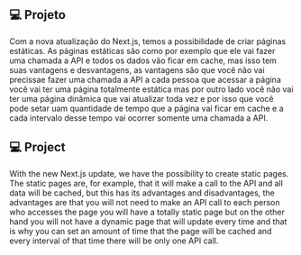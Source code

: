 ## 💻 Projeto
Com a nova atualização do Next.js, temos a possibilidade de criar páginas estáticas.
As páginas estáticas são como por exemplo que ele vai fazer uma chamada a API e todos os dados vão ficar em cache, mas isso tem suas vantagens e desvantagens, as
vantagens são que você não vai precissae fazer uma chamada a API a cada pessoa que acessar a página você vai ter uma página totalmente estática mas por outro lado
você não vai ter uma página dinâmica que vai atualizar toda vez e por isso que você pode setar uam quantidade de tempo que a página vai ficar em cache e a cada 
intervalo desse tempo vai ocorrer somente uma chamada a API.

## 💻 Project
With the new Next.js update, we have the possibility to create static pages.
The static pages are, for example, that it will make a call to the API and all data will be cached, but this has its advantages and disadvantages, the
advantages are that you will not need to make an API call to each person who accesses the page you will have a totally static page but on the other hand
you will not have a dynamic page that will update every time and that is why you can set an amount of time that the page will be cached and every
interval of that time there will be only one API call.
